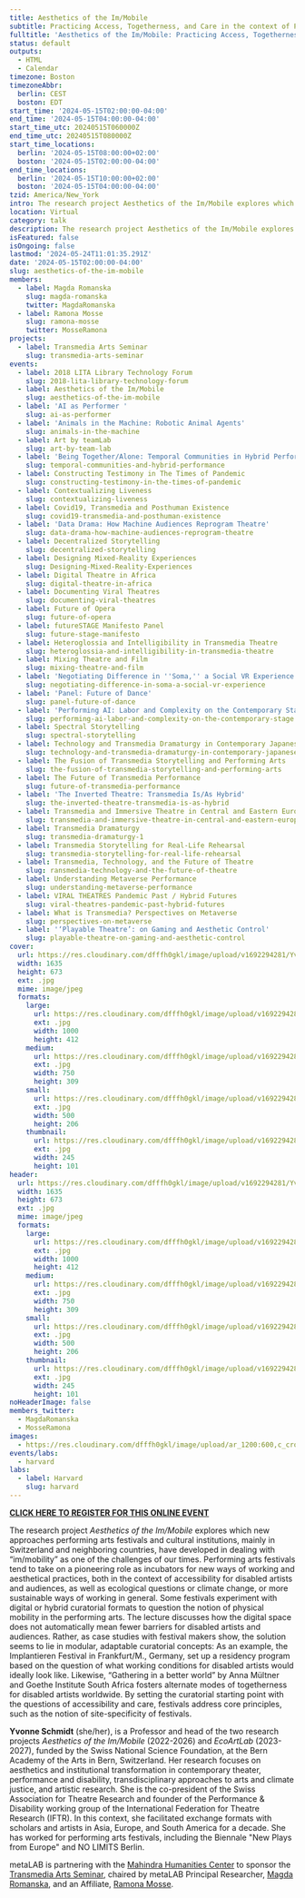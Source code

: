 ```yaml
---
title: Aesthetics of the Im/Mobile
subtitle: Practicing Access, Togetherness, and Care in the context of Performing Arts Festivals
fulltitle: 'Aesthetics of the Im/Mobile: Practicing Access, Togetherness, and Care in the context of Performing Arts Festivals'
status: default
outputs:
  - HTML
  - Calendar
timezone: Boston
timezoneAbbr:
  berlin: CEST
  boston: EDT
start_time: '2024-05-15T02:00:00-04:00'
end_time: '2024-05-15T04:00:00-04:00'
start_time_utc: 20240515T060000Z
end_time_utc: 20240515T080000Z
start_time_locations:
  berlin: '2024-05-15T08:00:00+02:00'
  boston: '2024-05-15T02:00:00-04:00'
end_time_locations:
  berlin: '2024-05-15T10:00:00+02:00'
  boston: '2024-05-15T04:00:00-04:00'
tzid: America/New_York
intro: The research project Aesthetics of the Im/Mobile explores which new approaches performing arts festivals and cultural institutions, mainly in Switzerland and neighboring countries, have developed in dealing with “im/mobility” as one of the challenges of our times.
location: Virtual
category: talk
description: The research project Aesthetics of the Im/Mobile explores which new approaches performing arts festivals and cultural institutions, mainly in Switzerland and…
isFeatured: false
isOngoing: false
lastmod: '2024-05-24T11:01:35.291Z'
date: '2024-05-15T02:00:00-04:00'
slug: aesthetics-of-the-im-mobile
members:
  - label: Magda Romanska
    slug: magda-romanska
    twitter: MagdaRomanska
  - label: Ramona Mosse
    slug: ramona-mosse
    twitter: MosseRamona
projects:
  - label: Transmedia Arts Seminar
    slug: transmedia-arts-seminar
events:
  - label: 2018 LITA Library Technology Forum
    slug: 2018-lita-library-technology-forum
  - label: Aesthetics of the Im/Mobile
    slug: aesthetics-of-the-im-mobile
  - label: 'AI as Performer '
    slug: ai-as-performer
  - label: 'Animals in the Machine: Robotic Animal Agents'
    slug: animals-in-the-machine
  - label: Art by teamLab
    slug: art-by-team-lab
  - label: 'Being Together/Alone: Temporal Communities in Hybrid Performances'
    slug: temporal-communities-and-hybrid-performance
  - label: Constructing Testimony in The Times of Pandemic
    slug: constructing-testimony-in-the-times-of-pandemic
  - label: Contextualizing Liveness
    slug: contextualizing-liveness
  - label: Covid19, Transmedia and Posthuman Existence
    slug: covid19-transmedia-and-posthuman-existence
  - label: 'Data Drama: How Machine Audiences Reprogram Theatre'
    slug: data-drama-how-machine-audiences-reprogram-theatre
  - label: Decentralized Storytelling
    slug: decentralized-storytelling
  - label: Designing Mixed-Reality Experiences
    slug: Designing-Mixed-Reality-Experiences
  - label: Digital Theatre in Africa
    slug: digital-theatre-in-africa
  - label: Documenting Viral Theatres
    slug: documenting-viral-theatres
  - label: Future of Opera
    slug: future-of-opera
  - label: futureSTAGE Manifesto Panel
    slug: future-stage-manifesto
  - label: Heteroglossia and Intelligibility in Transmedia Theatre
    slug: heteroglossia-and-intelligibility-in-transmedia-theatre
  - label: Mixing Theatre and Film
    slug: mixing-theatre-and-film
  - label: 'Negotiating Difference in ''Soma,'' a Social VR Experience '
    slug: negotiating-difference-in-soma-a-social-vr-experience
  - label: 'Panel: Future of Dance'
    slug: panel-future-of-dance
  - label: 'Performing AI: Labor and Complexity on the Contemporary Stage'
    slug: performing-ai-labor-and-complexity-on-the-contemporary-stage
  - label: Spectral Storytelling
    slug: spectral-storytelling
  - label: Technology and Transmedia Dramaturgy in Contemporary Japanese Performing Arts
    slug: technology-and-transmedia-dramaturgy-in-contemporary-japanese-performing-arts
  - label: The Fusion of Transmedia Storytelling and Performing Arts
    slug: the-fusion-of-transmedia-storytelling-and-performing-arts
  - label: The Future of Transmedia Performance
    slug: future-of-transmedia-performance
  - label: 'The Inverted Theatre: Transmedia Is/As Hybrid'
    slug: the-inverted-theatre-transmedia-is-as-hybrid
  - label: Transmedia and Immersive Theatre in Central and Eastern Europe
    slug: transmedia-and-immersive-theatre-in-central-and-eastern-europe
  - label: Transmedia Dramaturgy
    slug: transmedia-dramaturgy-1
  - label: Transmedia Storytelling for Real-Life Rehearsal
    slug: transmedia-storytelling-for-real-life-rehearsal
  - label: Transmedia, Technology, and the Future of Theatre
    slug: ransmedia-technology-and-the-future-of-theatre
  - label: Understanding Metaverse Performance
    slug: understanding-metaverse-performance
  - label: VIRAL THEATRES Pandemic Past / Hybrid Futures
    slug: viral-theatres-pandemic-past-hybrid-futures
  - label: What is Transmedia? Perspectives on Metaverse
    slug: perspectives-on-metaverse
  - label: '‘Playable Theatre’: on Gaming and Aesthetic Control'
    slug: playable-theatre-on-gaming-and-aesthetic-control
cover:
  url: https://res.cloudinary.com/dfffh0gkl/image/upload/v1692294281/Yvonne_Poster_6c079dca92.jpg
  width: 1635
  height: 673
  ext: .jpg
  mime: image/jpeg
  formats:
    large:
      url: https://res.cloudinary.com/dfffh0gkl/image/upload/v1692294282/large_Yvonne_Poster_6c079dca92.jpg
      ext: .jpg
      width: 1000
      height: 412
    medium:
      url: https://res.cloudinary.com/dfffh0gkl/image/upload/v1692294282/medium_Yvonne_Poster_6c079dca92.jpg
      ext: .jpg
      width: 750
      height: 309
    small:
      url: https://res.cloudinary.com/dfffh0gkl/image/upload/v1692294283/small_Yvonne_Poster_6c079dca92.jpg
      ext: .jpg
      width: 500
      height: 206
    thumbnail:
      url: https://res.cloudinary.com/dfffh0gkl/image/upload/v1692294281/thumbnail_Yvonne_Poster_6c079dca92.jpg
      ext: .jpg
      width: 245
      height: 101
header:
  url: https://res.cloudinary.com/dfffh0gkl/image/upload/v1692294281/Yvonne_Poster_6c079dca92.jpg
  width: 1635
  height: 673
  ext: .jpg
  mime: image/jpeg
  formats:
    large:
      url: https://res.cloudinary.com/dfffh0gkl/image/upload/v1692294282/large_Yvonne_Poster_6c079dca92.jpg
      ext: .jpg
      width: 1000
      height: 412
    medium:
      url: https://res.cloudinary.com/dfffh0gkl/image/upload/v1692294282/medium_Yvonne_Poster_6c079dca92.jpg
      ext: .jpg
      width: 750
      height: 309
    small:
      url: https://res.cloudinary.com/dfffh0gkl/image/upload/v1692294283/small_Yvonne_Poster_6c079dca92.jpg
      ext: .jpg
      width: 500
      height: 206
    thumbnail:
      url: https://res.cloudinary.com/dfffh0gkl/image/upload/v1692294281/thumbnail_Yvonne_Poster_6c079dca92.jpg
      ext: .jpg
      width: 245
      height: 101
noHeaderImage: false
members_twitter:
  - MagdaRomanska
  - MosseRamona
images:
  - https://res.cloudinary.com/dfffh0gkl/image/upload/ar_1200:600,c_crop/c_limit,h_1200,w_600/v1692294281/Yvonne_Poster_6c079dca92.jpg
events/labs:
  - harvard
labs:
  - label: Harvard
    slug: harvard
---
```

**[CLICK HERE TO REGISTER FOR THIS ONLINE EVENT](https://zoom.us/meeting/register/tJcrceqrpj0oGNO5dpn6dUvAYCpRX1e3oj5g)**

 The research project *Aesthetics of the Im/Mobile* explores which new approaches performing arts festivals and cultural institutions, mainly in Switzerland and neighboring countries, have developed in dealing with “im/mobility” as one of the challenges of our times. Performing arts festivals tend to take on a pioneering role as incubators for new ways of working and aesthetical practices, both in the context of accessibility for disabled artists and audiences, as well as ecological questions or climate change, or more sustainable ways of working in general. Some festivals experiment with digital or hybrid curatorial formats to question the notion of physical mobility in the performing arts. The lecture discusses how the digital space does not automatically mean fewer barriers for disabled artists and audiences. Rather, as case studies with festival makers show, the solution seems to lie in modular, adaptable curatorial concepts: As an example, the Implantieren Festival in Frankfurt/M., Germany, set up a residency program based on the question of what working conditions for disabled artists would ideally look like. Likewise, “Gathering in a better world” by Anna Mültner and Goethe Institute South Africa fosters alternate modes of togetherness for disabled artists worldwide. By setting the curatorial starting point with the questions of accessibility and care, festivals address core principles, such as the notion of site-specificity of festivals.

**Yvonne Schmidt** (she/her), is a Professor and head of the two research projects *Aesthetics of the Im/Mobile* (2022-2026) and *EcoArtLab* (2023-2027), funded by the Swiss National Science Foundation, at the Bern Academy of the Arts in Bern, Switzerland. Her research focuses on aesthetics and institutional transformation in contemporary theater, performance and disability, transdisciplinary approaches to arts and climate justice, and artistic research. She is the co-president of the Swiss Association for Theatre Research and founder of the Performance & Disability working group of the International Federation for Theatre Research (IFTR). In this context, she facilitated exchange formats with scholars and artists in Asia, Europe, and South America for a decade. She has worked for performing arts festivals, including the Biennale "New Plays from Europe" and NO LIMITS Berlin.

metaLAB is partnering with the [Mahindra Humanities Center](https://mahindrahumanities.fas.harvard.edu/transmedia-arts) to sponsor the [Transmedia Arts Seminar]( https://mlml.io/p/transmedia-arts-seminar/), chaired by metaLAB Principal Researcher, [Magda Romanska]( https://mlml.io/m/magda-romanska/), and an Affiliate, [Ramona Mosse](https://mlml.io/r/ramona-mosse/).